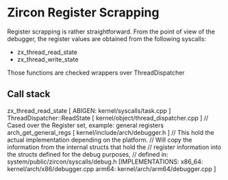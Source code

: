 # Zircon Register Scrapping

Register scrapping is rather straightforward.
From the point of view of the debugger, the register values are obtained
from the following syscalls:

- zx_thread_read_state
- zx_thread_write_state

Those functions are checked wrappers over ThreadDispatcher

## Call stack

zx_thread_read_state                [ ABIGEN: kernel/syscalls/task.cpp ]
  ThreadDispatcher::ReadState       [ kernel/object/thread_dispatcher.cpp ]
    // Cased over the Register set, example: general registers
    arch_get_general_regs   [ kernel/include/arch/debugger.h ]
      // This hold the actual implementation depending on the platform.
      // Will copy the information from the internal structs that hold the
      // register information into the structs defined for the debug purposes,
      // defined in: system/public/zircon/syscalls/debug.h
      [IMPLEMENTATIONS:
        x86_64: kernel/arch/x86/debugger.cpp
        arm64: kernel/arch/arm64/debugger.cpp
      ]
